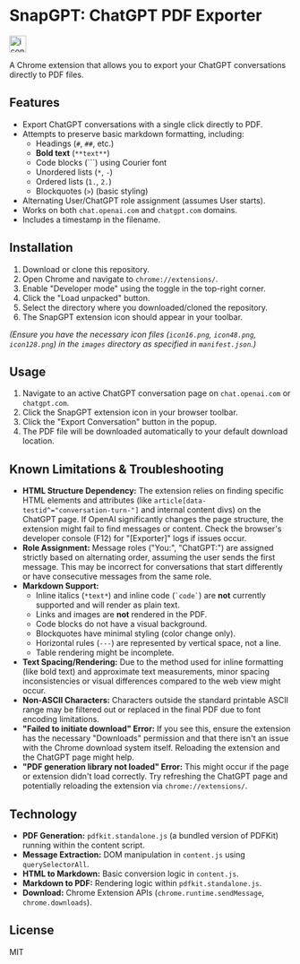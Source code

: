 # SnapGPT: ChatGPT PDF Exporter
<img src="https://github.com/user-attachments/assets/ddcd166d-8257-4477-9484-f78c8d03fab9" alt="icon16" width="30"/>

A Chrome extension that allows you to export your ChatGPT conversations directly to PDF files.

## Features

- Export ChatGPT conversations with a single click directly to PDF.
- Attempts to preserve basic markdown formatting, including:
    - Headings (`#`, `##`, etc.)
    - **Bold text** (`**text**`)
    - Code blocks (```) using Courier font
    - Unordered lists (`*`, `-`)
    - Ordered lists (`1.`, `2.`)
    - Blockquotes (`>`) (basic styling)
- Alternating User/ChatGPT role assignment (assumes User starts).
- Works on both `chat.openai.com` and `chatgpt.com` domains.
- Includes a timestamp in the filename.

## Installation

1.  Download or clone this repository.
2.  Open Chrome and navigate to `chrome://extensions/`.
3.  Enable "Developer mode" using the toggle in the top-right corner.
4.  Click the "Load unpacked" button.
5.  Select the directory where you downloaded/cloned the repository.
6.  The SnapGPT extension icon should appear in your toolbar.

*(Ensure you have the necessary icon files (`icon16.png`, `icon48.png`, `icon128.png`) in the `images` directory as specified in `manifest.json`.)*

## Usage

1.  Navigate to an active ChatGPT conversation page on `chat.openai.com` or `chatgpt.com`.
2.  Click the SnapGPT extension icon in your browser toolbar.
3.  Click the "Export Conversation" button in the popup.
4.  The PDF file will be downloaded automatically to your default download location.

## Known Limitations & Troubleshooting

-   **HTML Structure Dependency:** The extension relies on finding specific HTML elements and attributes (like `article[data-testid^="conversation-turn-"]` and internal content divs) on the ChatGPT page. If OpenAI significantly changes the page structure, the extension might fail to find messages or content. Check the browser's developer console (F12) for "[Exporter]" logs if issues occur.
-   **Role Assignment:** Message roles ("You:", "ChatGPT:") are assigned strictly based on alternating order, assuming the user sends the first message. This may be incorrect for conversations that start differently or have consecutive messages from the same role.
-   **Markdown Support:**
    -   Inline italics (`*text*`) and inline code (`` `code` ``) are **not** currently supported and will render as plain text.
    -   Links and images are **not** rendered in the PDF.
    -   Code blocks do not have a visual background.
    -   Blockquotes have minimal styling (color change only).
    -   Horizontal rules (`---`) are represented by vertical space, not a line.
    -   Table rendering might be incomplete.
-   **Text Spacing/Rendering:** Due to the method used for inline formatting (like bold text) and approximate text measurements, minor spacing inconsistencies or visual differences compared to the web view might occur.
-   **Non-ASCII Characters:** Characters outside the standard printable ASCII range may be filtered out or replaced in the final PDF due to font encoding limitations.
-   **"Failed to initiate download" Error:** If you see this, ensure the extension has the necessary "Downloads" permission and that there isn't an issue with the Chrome download system itself. Reloading the extension and the ChatGPT page might help.
-   **"PDF generation library not loaded" Error:** This might occur if the page or extension didn't load correctly. Try refreshing the ChatGPT page and potentially reloading the extension via `chrome://extensions/`.

## Technology

-   **PDF Generation:** `pdfkit.standalone.js` (a bundled version of PDFKit) running within the content script.
-   **Message Extraction:** DOM manipulation in `content.js` using `querySelectorAll`.
-   **HTML to Markdown:** Basic conversion logic in `content.js`.
-   **Markdown to PDF:** Rendering logic within `pdfkit.standalone.js`.
-   **Download:** Chrome Extension APIs (`chrome.runtime.sendMessage`, `chrome.downloads`).

## License

MIT 
